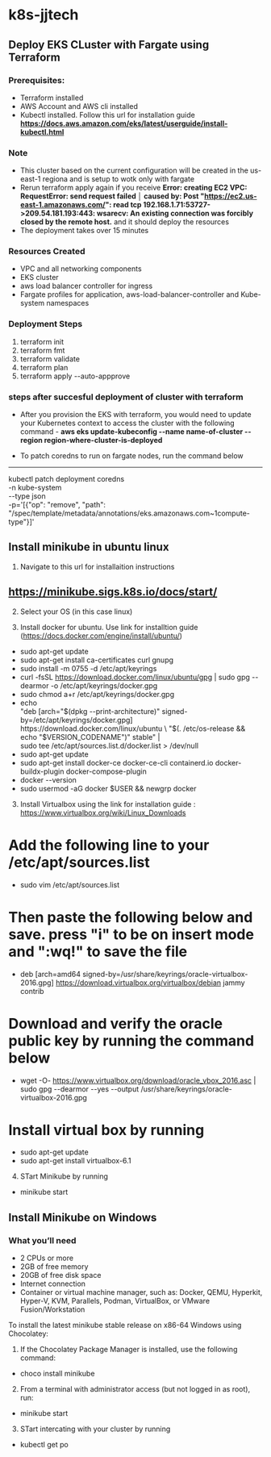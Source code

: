 # k8s-jjtech

## Deploy EKS CLuster with Fargate using Terraform

### Prerequisites:
* Terraform installed
* AWS Account and AWS cli installed
* Kubectl installed. Follow this url for installation guide **https://docs.aws.amazon.com/eks/latest/userguide/install-kubectl.html**

### Note

* This cluster based on the current configuration will be created in the us-east-1 regiona and is setup to wotk only with fargate
* Rerun terraform apply again if you receive **Error: creating EC2 VPC: RequestError: send request failed
│ caused by: Post "https://ec2.us-east-1.amazonaws.com/": read tcp 192.168.1.71:53727->209.54.181.193:443: wsarecv: An existing connection was forcibly closed by the remote host.** and it should deploy the resources
* The deployment takes over 15 minutes

### Resources Created
* VPC and all networking components
* EKS cluster
* aws load balancer controller for ingress
* Fargate profiles for application, aws-load-balancer-controller  and Kube-system namespaces

### Deployment Steps

1. terraform init
2. terraform fmt
3. terraform validate
4. terraform plan
5. terraform apply --auto-appprove

### steps after succesful deployment of cluster with terraform 

* After you provision the EKS with terraform, you would need to update your Kubernetes context to access the cluster with the following command - **aws eks update-kubeconfig --name name-of-cluster --region region-where-cluster-is-deployed**

* To patch coredns to run on fargate nodes, run the command below 

****
kubectl patch deployment coredns \
-n kube-system \
--type json \
-p='[{"op": "remove", "path": "/spec/template/metadata/annotations/eks.amazonaws.com~1compute-type"}]'



## Install minikube in ubuntu linux

1. Navigate to this url for installaition instructions
## https://minikube.sigs.k8s.io/docs/start/

2. Select your OS (in this case linux)

3. Install docker for ubuntu. Use link for installtion guide (https://docs.docker.com/engine/install/ubuntu/)

- sudo apt-get update
- sudo apt-get install ca-certificates curl gnupg
- sudo install -m 0755 -d /etc/apt/keyrings
- curl -fsSL https://download.docker.com/linux/ubuntu/gpg | sudo gpg --dearmor -o /etc/apt/keyrings/docker.gpg
- sudo chmod a+r /etc/apt/keyrings/docker.gpg
- echo \
  "deb [arch="$(dpkg --print-architecture)" signed-by=/etc/apt/keyrings/docker.gpg] https://download.docker.com/linux/ubuntu \
  "$(. /etc/os-release && echo "$VERSION_CODENAME")" stable" | \
  sudo tee /etc/apt/sources.list.d/docker.list > /dev/null
- sudo apt-get update
- sudo apt-get install docker-ce docker-ce-cli containerd.io docker-buildx-plugin docker-compose-plugin
- docker --version
- sudo usermod -aG docker $USER && newgrp docker

3. Install Virtualbox using the link for installation guide : https://www.virtualbox.org/wiki/Linux_Downloads

# Add the following line to your /etc/apt/sources.list 
- sudo vim /etc/apt/sources.list 

# Then paste the following below and save. press "i" to be on insert mode and ":wq!" to save the file
- deb [arch=amd64 signed-by=/usr/share/keyrings/oracle-virtualbox-2016.gpg] https://download.virtualbox.org/virtualbox/debian jammy contrib

# Download and verify the oracle public key by running the command below
- wget -O- https://www.virtualbox.org/download/oracle_vbox_2016.asc | sudo gpg --dearmor --yes --output /usr/share/keyrings/oracle-virtualbox-2016.gpg

# Install virtual box by running 
- sudo apt-get update
- sudo apt-get install virtualbox-6.1

4. STart Minikube by running 
- minikube start


## Install Minikube on Windows

### What you’ll need
- 2 CPUs or more
- 2GB of free memory
- 20GB of free disk space
- Internet connection
- Container or virtual machine manager, such as: Docker, QEMU, Hyperkit, Hyper-V, KVM, Parallels, Podman, VirtualBox, or VMware Fusion/Workstation

To install the latest minikube stable release on x86-64 Windows using Chocolatey:

1. If the Chocolatey Package Manager is installed, use the following command:
- choco install minikube

2. From a terminal with administrator access (but not logged in as root), run:

- minikube start

3. STart intercating with your cluster by running 
- kubectl get po